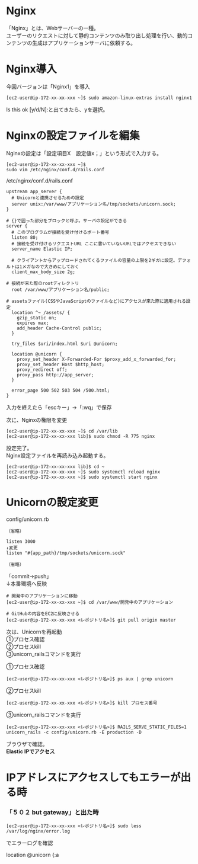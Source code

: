 # Nginx
「Nginx」とは、Webサーバーの一種。  
ユーザーのリクエストに対して静的コンテンツのみ取り出し処理を行い、動的コンテンツの生成はアプリケーションサーバに依頼する。

# Nginx導入
今回バージョンは「Nginx1」を導入
```
[ec2-user@ip-172-xx-xx-xxx ~]$ sudo amazon-linux-extras install nginx1
```
Is this ok [y/d/N]:と出てきたら、yを選択。

# Nginxの設定ファイルを編集
Nginxの設定は「設定項目X　設定値x；」という形式で入力する。
```
[ec2-user@ip-172-xx-xx-xxx ~]$
sudo vim /etc/nginx/conf.d/rails.conf
```

/etc/nginx/conf.d/rails.conf
```
upstream app_server {
  # Unicornと連携させるための設定
  server unix:/var/www/アプリケーション名/tmp/sockets/unicorn.sock;
}

# {}で囲った部分をブロックと呼ぶ。サーバの設定ができる
server {
  # このプログラムが接続を受け付けるポート番号
  listen 80;
  # 接続を受け付けるリクエストURL ここに書いていないURLではアクセスできない
  server_name Elastic IP;

  # クライアントからアップロードされてくるファイルの容量の上限を2ギガに設定。デフォルトは1メガなので大きめにしておく
  client_max_body_size 2g;

# 接続が来た際のrootディレクトリ
  root /var/www/アプリケーション名/public;

# assetsファイル(CSSやJavaScriptのファイルなど)にアクセスが来た際に適用される設定
  location ^~ /assets/ {
    gzip_static on;
    expires max;
    add_header Cache-Control public;
  }

  try_files $uri/index.html $uri @unicorn;

  location @unicorn {
    proxy_set_header X-Forwarded-For $proxy_add_x_forwarded_for;
    proxy_set_header Host $http_host;
    proxy_redirect off;
    proxy_pass http://app_server;
  }

  error_page 500 502 503 504 /500.html;
}
```
入力を終えたら「escキー」→「:wq」で保存

次に、Nginxの権限を変更
```
[ec2-user@ip-172-xx-xx-xxx ~]$ cd /var/lib
[ec2-user@ip-172-xx-xx-xxx lib]$ sudo chmod -R 775 nginx  
```
設定完了。  
Nginx設定ファイルを再読み込み起動する。
```
[ec2-user@ip-172-xx-xx-xxx lib]$ cd ~
[ec2-user@ip-172-xx-xx-xxx ~]$ sudo systemctl reload nginx
[ec2-user@ip-172-xx-xx-xxx ~]$ sudo systemctl start nginx
```

# Unicornの設定変更
config/unicorn.rb
```
（省略）

listen 3000
↓変更
listen "#{app_path}/tmp/sockets/unicorn.sock"

（省略）
```
「commit→push」  
↓本番環境へ反映
```
# 開発中のアプリケーションに移動
[ec2-user@ip-172-xx-xx-xxx ~]$ cd /var/www/開発中のアプリケーション

# GitHubの内容をEC2に反映させる
[ec2-user@ip-172-xx-xx-xxx <レポジトリ名>]$ git pull origin master
```
次は、Unicornを再起動  
①プロセス確認  
②プロセスkill  
③unicorn_railsコマンドを実行  

①プロセス確認 
```
[ec2-user@ip-172-xx-xx-xxx <レポジトリ名>]$ ps aux | grep unicorn
```

②プロセスkill  
```
[ec2-user@ip-172-xx-xx-xxx <レポジトリ名>]$ kill プロセス番号
```

③unicorn_railsコマンドを実行  
```
[ec2-user@ip-172-xx-xx-xxx <レポジトリ名>]$ RAILS_SERVE_STATIC_FILES=1 unicorn_rails -c config/unicorn.rb -E production -D
```
ブラウザで確認。  
**Elastic IPでアクセス**

# IPアドレスにアクセスしてもエラーが出る時
### 「５０２ but gateway」と出た時
```
[ec2-user@ip-172-xx-xx-xxx <レポジトリ名>]$ sudo less /var/log/nginx/error.log
```
でエラーログを確認

  location @unicorn {:a
